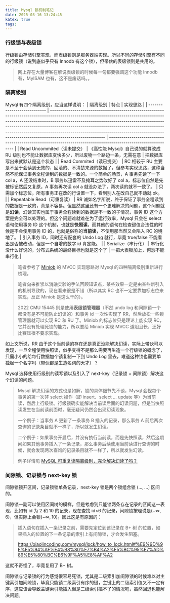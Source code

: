 ```yaml
---
title: Mysql 锁机制笔记
date: 2025-03-16 13:24:45
katex: true
tags:
---
```

### 行级锁与表级锁
行级锁由存储引擎实现，而表级锁则是服务器端实现。所以不同的存储引擎有不同的行级锁（说到底似乎只有 Innodb 有这个锁），但带伙的表级锁则是共用的。

> 网上存在大量博客在解说表级锁的时候每一句都要强调这个功能 Innodb 有，MyISAM 也有，这不是废话吗。。

### 隔离级别
Mysql 有四个隔离级别，应当这样说明：
| 隔离级别                    | 特点                                                                                                                                                                                                                                                                                                                                                                                                                              | 实现思路                                                                                                      |
| --------------------------- | --------------------------------------------------------------------------------------------------------------------------------------------------------------------------------------------------------------------------------------------------------------------------------------------------------------------------------------------------------------------------------------------------------------------------------- | ------------------------------------------------------------------------------------------------------------- |
| Read Uncommited（读未提交） | 《高性能 Mysql》自己说的就算改成 RU 级别也不能让数据库变快多少，所以废物一个路边一条，无需在意                                                                                                                                                                                                                                                                                                                                    | 把数据库写出来就默认是这个状态                                                                                |
| Read Commited（读已提交）   | RC 相较于 RU 主要是不至于会读到无效的、回滚的、不清楚来源的数据了，但参考实现思路，这种当然不能保证事务全程读到的数据是一致的。一个简单的场景，A 事务先读了一下 col a，A 还没结束时，B 事务以迅雷不及掩耳之势改好了 col a，标志位自然是先被标记然后又复原，A 事务再次读 col a 就没办法了，两次读的就不一致了。                                                                                                                    | 只需加个标志位，所有事务正在改的行设置一下，看到别人在改自己就不动就 ok。                                     |
| Repeatable Read（可重复读） | RR 诚如名字所说，终于保证了事务全程读到的数据是一致的，真是不容易。但显然这里还有一个更难解决的问题，这个问题就是**幻读**，幻读其实也属于事务全程读到的数据是不一致的子情况，事务 ID 这个方案是完全可以处理的。但这个问题难就难在为了运行效率，Mysql 只会在 select 语句使用事务 ID 这个机制，也就是**快照读**，而其他的语句在检查键值合法性的时候是不会使用事务 ID 的，也就是俗称的**当前读**，不使用那当然又会陷入 RC 的境地了。 | 引入事务 ID，同时还有配套的 Undo Log 就行，毕竟 true/false 不能看出是否被改动，但是一个自增的数字 id 肯定能。 |
| Serialize（串行化）         | 串行化没什么好说的，分布式系统的最终目标也就是这个了                                                                                                                                                                                                                                                                                                                                                                              | 一把大表锁加上，何愁不能串行化                                                                                |

> 笔者参考了 [Miniob](https://github.com/oceanbase/miniob) 的 MVCC 实现思路对 Mysql 的四种隔离级别重新进行梳理。
> 
> 笔者向来推崇以消融实验的手法回顾知识点，某些效果一定是由某些新引入的机制导致的，现在看来很是不错（所以其实 RC 也不一定要靠加标志位来实现，反正 Miniob 是这么干的）。
>
> 2022 CMU 15445 则是使用**表级锁管理器**（不然 undo log 和间隙锁一个都没有是不可能防止幻读的）和事务 id 一次性实现了 RR，然后放松一些锁管理器就可以实现 RC 和 RU 了。Miniob 的标志位只是理论上能实现 RC，它并没有处理死锁的能力，所以要给 Miniob 实现 MVCC 道阻且长，还好比赛压根不要求实现。

如上文所说，RR 由于这个当前读的存在还是真正没能解决幻读，实际上带伙可以发现，一旦全程使用快照读，似乎变得不是那么需要再生造一个行级锁的概念了，只需小小的给每行数据加个锁复制一下到 Undo Log 里去，难道这种锁也需要单独起一个名字吗（带伙都是生造名词的天才）？

Mysql 选择使用行级别的读写锁以及引入了 next-key（记录锁 + 间隙锁）解决这个幻读的问题。

> Mysql 解决幻读的方式也是如解，锁的具体细节先不谈，Mysql 会视每个事务的第一次非 select 操作（即 insert、select ... update 等）为当前读，然后上行级锁。行级锁确实能解决当前读后面的幻读问题，但是当快照读发生在当前读前面时，毫无疑问仍然会出现幻读现象。
>
> 一个例子：当事务 A 更新了一条事务 B 插入的记录，那么事务 A 前后两次查询的记录条目就不一样了，所以就发生幻读。
> 
> 二个例子：如果事务开启后，并没有执行当前读，而是先快照读，然后这期间如果其他事务插入了一条记录，那么事务后续使用当前读进行查询的时候，就会发现两次查询的记录条目就不一样了，所以就发生幻读。
>
> 例子详情见 [MySQL 可重复读隔离级别，完全解决幻读了吗？](https://xiaolincoding.com/mysql/transaction/phantom.html)

### 间隙锁、记录锁与 next-key 锁
间隙锁锁开区间，记录锁锁单条记录，next-key 锁是两个锁组合锁 $(...,...]$ 区间的。

间隙锁一副可以使用区间树的模样，但是考虑到只能锁两条存在记录的区间这一表现，比如有 id 为 2 和 10 的记录，现在查找 id<6 的记录，间隙锁按理说是$(-\infty, 6)$，但实际上会锁$(-\infty, 10)$。因此这是有原因的：
> 插入语句在插入一条记录之前，需要先定位到该记录在 B+ 树 的位置，如果插入的位置的下一条记录的索引上有间隙锁，才会发生阻塞。
>
> https://xiaolincoding.com/mysql/lock/how_to_lock.html#%E9%9D%9E%E5%94%AF%E4%B8%80%E7%B4%A2%E5%BC%95%E7%AD%89%E5%80%BC%E6%9F%A5%E8%AF%A2

这就不奇怪了，毕竟复用了 B+ 树。

间隙锁与记录锁的行为感觉很容易死锁，尤其是二级索引加间隙锁的时候难以对主键索引加间隙锁，毕竟只能锁二级索引有序的键，主键上的二级索引值又不一定有序，这应该会导致主键索引能插入但是二级索引插不了的情况吧，虽然回退也能解决问题。